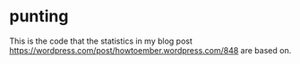 # punting
This is the code that the statistics in my blog post https://wordpress.com/post/howtoember.wordpress.com/848 are based on.
